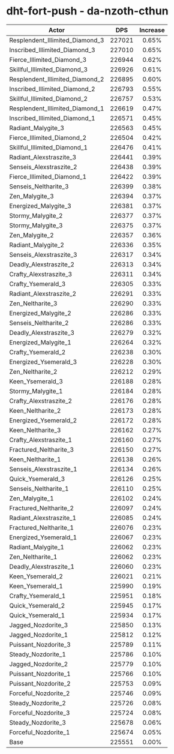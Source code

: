 # dht-fort-push - da-nzoth-cthun
| Actor | DPS | Increase |
|---|:---:|:---:|
|Resplendent_Illimited_Diamond_3|227021|0.65%|
|Inscribed_Illimited_Diamond_3|227010|0.65%|
|Fierce_Illimited_Diamond_3|226944|0.62%|
|Skillful_Illimited_Diamond_3|226926|0.61%|
|Resplendent_Illimited_Diamond_2|226895|0.60%|
|Inscribed_Illimited_Diamond_2|226793|0.55%|
|Skillful_Illimited_Diamond_2|226757|0.53%|
|Resplendent_Illimited_Diamond_1|226619|0.47%|
|Inscribed_Illimited_Diamond_1|226571|0.45%|
|Radiant_Malygite_3|226563|0.45%|
|Fierce_Illimited_Diamond_2|226504|0.42%|
|Skillful_Illimited_Diamond_1|226476|0.41%|
|Radiant_Alexstraszite_3|226441|0.39%|
|Senseis_Alexstraszite_2|226438|0.39%|
|Fierce_Illimited_Diamond_1|226422|0.39%|
|Senseis_Neltharite_3|226399|0.38%|
|Zen_Malygite_3|226394|0.37%|
|Energized_Malygite_3|226381|0.37%|
|Stormy_Malygite_2|226377|0.37%|
|Stormy_Malygite_3|226375|0.37%|
|Zen_Malygite_2|226357|0.36%|
|Radiant_Malygite_2|226336|0.35%|
|Senseis_Alexstraszite_3|226317|0.34%|
|Deadly_Alexstraszite_2|226313|0.34%|
|Crafty_Alexstraszite_3|226311|0.34%|
|Crafty_Ysemerald_3|226305|0.33%|
|Radiant_Alexstraszite_2|226291|0.33%|
|Zen_Neltharite_3|226290|0.33%|
|Energized_Malygite_2|226286|0.33%|
|Senseis_Neltharite_2|226286|0.33%|
|Deadly_Alexstraszite_3|226279|0.32%|
|Energized_Malygite_1|226264|0.32%|
|Crafty_Ysemerald_2|226238|0.30%|
|Energized_Ysemerald_3|226228|0.30%|
|Zen_Neltharite_2|226212|0.29%|
|Keen_Ysemerald_3|226188|0.28%|
|Stormy_Malygite_1|226184|0.28%|
|Crafty_Alexstraszite_2|226176|0.28%|
|Keen_Neltharite_2|226173|0.28%|
|Energized_Ysemerald_2|226172|0.28%|
|Keen_Neltharite_3|226162|0.27%|
|Crafty_Alexstraszite_1|226160|0.27%|
|Fractured_Neltharite_3|226150|0.27%|
|Keen_Neltharite_1|226138|0.26%|
|Senseis_Alexstraszite_1|226134|0.26%|
|Quick_Ysemerald_3|226126|0.25%|
|Senseis_Neltharite_1|226110|0.25%|
|Zen_Malygite_1|226102|0.24%|
|Fractured_Neltharite_2|226097|0.24%|
|Radiant_Alexstraszite_1|226085|0.24%|
|Fractured_Neltharite_1|226076|0.23%|
|Energized_Ysemerald_1|226067|0.23%|
|Radiant_Malygite_1|226062|0.23%|
|Zen_Neltharite_1|226062|0.23%|
|Deadly_Alexstraszite_1|226060|0.23%|
|Keen_Ysemerald_2|226021|0.21%|
|Keen_Ysemerald_1|225990|0.19%|
|Crafty_Ysemerald_1|225951|0.18%|
|Quick_Ysemerald_2|225945|0.17%|
|Quick_Ysemerald_1|225934|0.17%|
|Jagged_Nozdorite_3|225850|0.13%|
|Jagged_Nozdorite_1|225812|0.12%|
|Puissant_Nozdorite_3|225789|0.11%|
|Steady_Nozdorite_1|225786|0.10%|
|Jagged_Nozdorite_2|225779|0.10%|
|Puissant_Nozdorite_1|225766|0.10%|
|Puissant_Nozdorite_2|225753|0.09%|
|Forceful_Nozdorite_2|225746|0.09%|
|Steady_Nozdorite_2|225726|0.08%|
|Forceful_Nozdorite_3|225724|0.08%|
|Steady_Nozdorite_3|225678|0.06%|
|Forceful_Nozdorite_1|225674|0.05%|
|Base|225551|0.00%|
